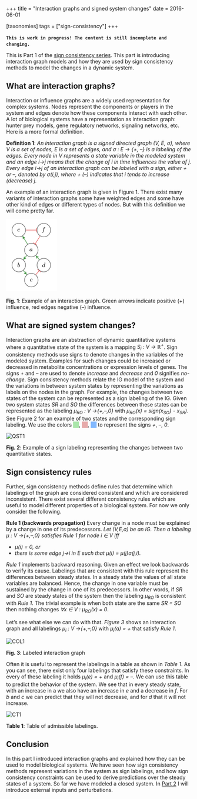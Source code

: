 +++
title = "Interaction graphs and signed system changes"
date = 2016-06-01

[taxonomies]
tags = ["sign-consistency"]
+++

**`This is work in progress! The content is still incomplete and changing.`**

This is Part 1 of the [sign consistency series](/scm).
This part is introducing interaction graph models and how they are used by sign consistency methods to model the changes in a dynamic system.

## What are interaction graphs?

Interaction or influence graphs are a widely used representation for complex systems. Nodes represent the components or players in the system and edges denote how these components interact with each other. A lot of biological systems have a representation as interaction graph: hunter prey models, gene regulatory networks, signaling networks, etc. Here is a more formal definition.

**Definition 1**: 
*An interaction graph is a signed directed graph (V, E, σ), where
V is a set of nodes,
E is a set of edges, and
σ : E → {+, –} is a labeling of the edges. 
Every node in V represents a state variable in the modeled system and an edge 
i→j means that the change of i in time influences the value of j. 
Every edge i→j of an interaction graph can be labeled with a sign, 
either + or –, denoted by σ(i,j),
where + (–) indicates that i tends to increase (decrease) j.*

An example of an interaction graph is given in Figure 1. There exist many variants of interaction graphs some have weighted edges and some have other kind of edges or different types of nodes. But with this definition we will come pretty far.

![IG1](../scm/IG1.png)

**Fig. 1**: Example of an interaction graph. Green arrows indicate positive (+) influence, red edges negative (–) influence.

## What are signed system changes?

Interaction graphs are an abstraction of dynamic quantitative systems where a quantitative state of the system is a mapping *S<sub>i</sub> : V → ℝ<sup>+</sup>*.
Sign consistency methods use signs to denote changes in the variables of the modeled system. 
Examples for such changes could be increased or decreased in metabolite concentrations or expression levels of genes. 
The signs *+* and *–* are used to denote *increase* and *decrease* and *0* signifies *no-change*. 
Sign consistency methods relate the IG model of the system and the variations in between system states by representing the variations as labels on the nodes in the graph. 
For example, the changes between two states of the system can be represented as a sign labeling of the IG. 
Given two system states *SR* and *SO* the differences between these states can be represented as the labeling *μ<sub>RO</sub> : V →{+,–,0}* with *μ<sub>RO</sub>(x) = sign(x<sub>SO</sub>} - x<sub>SR</sub>)*. 
See Figure 2 for an example of two states and the corresponding sign labeling.
We use the colors 
<span style="background:#AAE6AA">&nbsp;&nbsp;&nbsp;&nbsp;</span>,
<span style="background:#E6AAAA">&nbsp;&nbsp;&nbsp;&nbsp;</span>,
<span style="background:#82B9FF">&nbsp;&nbsp;&nbsp;&nbsp;</span> to represent the signs *+*, *–*, *0*.

![QST1](/scm/QST1.png)

**Fig. 2**: Example of a sign labeling representing the changes between two quantitative states.


## Sign consistency rules

Further, sign consistency methods define rules that determine which labelings of the graph are considered consistent and which are considered inconsistent. There exist several different consistency rules which are useful to model different properties of a biological system. For now we only consider the following.

**Rule 1 (backwards propagation)**
Every change in a node must be explained by a change in one of its predecessors.
*Let (V,E,σ) be an IG. Then a labeling μ : V →{+,–,0} satisfies Rule 1 for node i ∈ V iff*
+ *μ(i) = 0, or*
+ *there is some edge j→i in E such that μ(i) = μ(j)σ(j,i).*


*Rule 1* implements backward reasoning. 
Given an effect we look backwards to verify its cause. 
Labelings that are consistent with this rule represent the differences between steady states. 
In a steady state the values of all state variables are balanced. 
Hence, the change in one variable must be sustained by the change in one of its predecessors. 
In other words, if *SR* and *SO* are steady states of the system then the labeling *μ<sub>RO</sub>* is consistent with *Rule 1*. 
The trivial example is when both state are the same *SR = SO* then nothing changes *∀x ∈ V : μ<sub>RO</sub>(x) = 0*.

Let’s see what else we can do with that. 
*Figure 3* shows an interaction graph and all labelings *μ<sub>i</sub> : V →{+,–,0}* with *μ<sub>i</sub>(a) = +* that satisfy *Rule 1*.

![COL1](/scm/COL1.png)

**Fig. 3**: Labeled interaction graph

Often it is useful to represent the labelings in a table as shown in *Table 1*.
As you can see, there exist only four labelings that satisfy these constraints. 
In every of these labeling it holds *μ<sub>i</sub>(e) = +* and *μ<sub>i</sub>(f) = –*.
We can use this table to predict the behavior of the system. 
We see that in every steady state, with an increase in a we also have an increase in *e* and a decrease in *f*.
For *b* and *c* we can predict that they will not decrease, and for *d* that it will not increase.

![CT1](/scm/CT1.png)

**Table 1**: Table of admissible labelings.

## Conclusion

In this part I introduced interaction graphs and explained how they can be used to model biological systems. We have seen how sign consistency methods represent variations in the system as sign labelings, and how sign consistency constraints can be used to derive predictions over the steady states of a system. So far we have modeled a closed system. 
In [Part 2](/scm/scm2) I will introduce external inputs and perturbations. 
